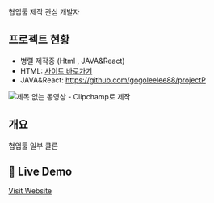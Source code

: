 협업툴 제작 관심 개발자

## 프로젝트 현황
- 병렬 제작중 (Html , JAVA&React)
- HTML: [사이트 바로가기](https://gogoleelee88.github.io/resume88/)
- JAVA&React: https://github.com/gogoleelee88/projectP
  
![제목 없는 동영상 - Clipchamp로 제작](./demo.gif)
## 개요
협업툴 일부 클론 


## 🔗 Live Demo
[Visit Website](https://gogoleelee88.github.io/resume88/)
